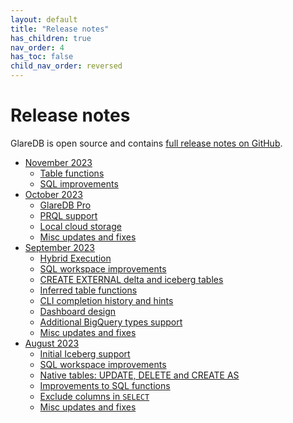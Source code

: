 ```yaml
---
layout: default
title: "Release notes"
has_children: true
nav_order: 4
has_toc: false
child_nav_order: reversed
---
```


# Release notes

GlareDB is open source and contains [full release notes on GitHub].

- [November 2023]
  - [Table functions](/docs/releases/2023-november.html#table-functions)
  - [SQL improvements](/docs/releases/2023-november.html#sql-improvements)
- [October 2023]
  - [GlareDB Pro](/docs/releases/2023-october.html#glaredb-pro)
  - [PRQL support](/docs/releases/2023-october.html#prql-support)
  - [Local cloud storage](/docs/releases/2023-october.html#local-cloud-storage)
  - [Misc updates and fixes](/docs/releases/2023-october.html#misc-updates-and-fixes)
- [September 2023]
  - [Hybrid Execution](/docs/releases/2023-september.html#hybrid-execution)
  - [SQL workspace improvements](/docs/releases/2023-september.html#sql-workspace-improvements)
  - [CREATE EXTERNAL delta and iceberg tables](/docs/releases/2023-september.html#create-external-delta-and-iceberg-tables)
  - [Inferred table functions](/docs/releases/2023-september.html#inferred-table-functions)
  - [CLI completion history and hints](/docs/releases/2023-september.html#cli-completion-history-and-hints)
  - [Dashboard design](/docs/releases/2023-september.html#dashboard-design)
  - [Additional BigQuery types support](/docs/releases/2023-september.html#additional-bigquery-type-support)
  - [Misc updates and fixes](/docs/releases/2023-september.html#misc-updates-and-fixes)
- [August 2023]
  - [Initial Iceberg support](/docs/releases/2023-august.html#initial-iceberg-support)
  - [SQL workspace improvements](/docs/releases/2023-august.html#sql-workspace-improvements)
  - [Native tables: UPDATE, DELETE and CREATE AS](/docs/releases/2023-august.html#native-tables-update-delete-and-create-as)
  - [Improvements to SQL functions](/docs/releases/2023-august.html#improvements-to-sql-functions)
  - [Exclude columns in `SELECT`](/docs/releases/2023-august.html#exclude-columns-in-select)
  - [Misc updates and fixes](/docs/releases/2023-august.html#misc-updates-and-fixes)

[full release notes on GitHub]: https://github.com/GlareDB/glaredb/releases
[November 2023]: /docs/releases/2023-november.html#november-2023
[October 2023]: /docs/releases/2023-october.html#october-2023
[September 2023]: /docs/releases/2023-september.html#september-2023
[August 2023]: /docs/releases/2023-august.html#august-2023
